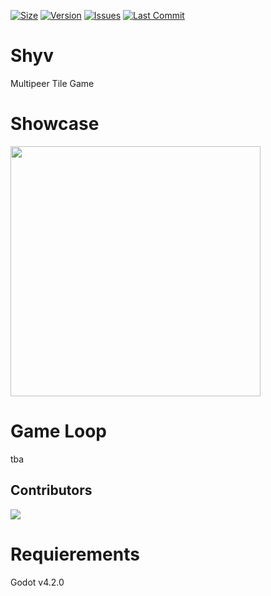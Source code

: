[![Size](https://img.shields.io/github/repo-size/DragonCat4012/Shyv_Game?color=aa6de6&label=SIZE&style=for-the-badge)]()
[![Version](https://img.shields.io/github/v/release/DragonCat4012/Shyv_Game?color=aa6de6&label=Version&style=for-the-badge)]()
[![Issues](https://img.shields.io/github/issues/DragonCat4012/Shyv_Game?color=aa6de6&label=Issues&style=for-the-badge)]()
[![Last Commit](https://img.shields.io/github/last-commit/DragonCat4012/Shyv_Game/master?color=aa6de6&label=lastcommit&style=for-the-badge)]()


# Shyv
Multipeer Tile Game

# Showcase
<img src="https://kiarar.moe/images/shyv/image.png" width="400">

# Game Loop
tba

## Contributors
<a href = "https://github.com/DragonCat4012/Shyv_Game/graphs/contributors">
  <img src = "https://contrib.rocks/image?repoDragonCat4012/Shyv_Game"/>
</a>

# Requierements
Godot v4.2.0
